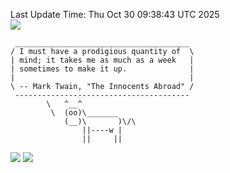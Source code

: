 Last Update Time: 
Thu Oct 30 09:38:43 UTC 2025
<br>![](https://img.shields.io/badge/%E5%A4%A7%E5%AE%B6-%E5%AE%89%E5%AE%89-green)<br>
```
 _______________________________________
/ I must have a prodigious quantity of  \
| mind; it takes me as much as a week   |
| sometimes to make it up.              |
|                                       |
\ -- Mark Twain, "The Innocents Abroad" /
 ---------------------------------------
        \   ^__^
         \  (oo)\_______
            (__)\       )\/\
                ||----w |
                ||     ||
```
![](https://github-readme-stats.vercel.app/api?username=chenlitw)
![](https://github-readme-stats.vercel.app/api/top-langs/?username=chenlitw)
